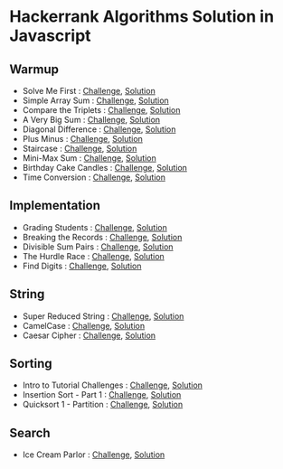 # Hackerrank Algorithms Solution in Javascript

## Warmup
* Solve Me First : [Challenge](https://www.hackerrank.com/challenges/solve-me-first/problem), [Solution](./Warmup/SolveMeFirst.js)
* Simple Array Sum : [Challenge](https://www.hackerrank.com/challenges/simple-array-sum/problem), [Solution](./Warmup/SimpleArraySum.js)
* Compare the Triplets : [Challenge](https://www.hackerrank.com/challenges/compare-the-triplets/problem), [Solution](./Warmup/CompareTheTriplets.js)
* A Very Big Sum : [Challenge](https://www.hackerrank.com/challenges/a-very-big-sum/problem), [Solution](./Warmup/AVeryBigSum.js)
* Diagonal Difference : [Challenge](https://www.hackerrank.com/challenges/diagonal-difference/problem), [Solution](./Warmup/DiagonalDifference.js)
* Plus Minus : [Challenge](https://www.hackerrank.com/challenges/plus-minus/problem), [Solution](./Warmup/PlusMinus.js)
* Staircase : [Challenge](https://www.hackerrank.com/challenges/staircase/problem), [Solution](./Warmup/Staircase.js)
* Mini-Max Sum : [Challenge](https://www.hackerrank.com/challenges/mini-max-sum/problem), [Solution](./Warmup/MiniMaxSum.js)
* Birthday Cake Candles : [Challenge](https://www.hackerrank.com/challenges/birthday-cake-candles/problem), [Solution](./Warmup/BirthdayCakeCandles.js)
* Time Conversion : [Challenge](https://www.hackerrank.com/challenges/time-conversion/problem), [Solution](./Warmup/TimeConversion.js)

## Implementation
* Grading Students : [Challenge](https://www.hackerrank.com/challenges/grading/problem), [Solution](./Implementation/GradingStudents.js)
* Breaking the Records : [Challenge](https://www.hackerrank.com/challenges/breaking-best-and-worst-records/problem), [Solution](./Implementation/BreakingTheRecords.js)
* Divisible Sum Pairs : [Challenge](https://www.hackerrank.com/challenges/divisible-sum-pairs/problem), [Solution](./Implementation/DivisibleSumPairs.js)
* The Hurdle Race : [Challenge](https://www.hackerrank.com/challenges/the-hurdle-race/problem), [Solution](./Implementation/TheHurdleRace.js)
* Find Digits : [Challenge](https://www.hackerrank.com/challenges/find-digits/problem), [Solution](./Implementation/FindDigits.js)

## String
* Super Reduced String : [Challenge](https://www.hackerrank.com/challenges/reduced-string/problem), [Solution](./String/SuperReducedString.js)
* CamelCase : [Challenge](https://www.hackerrank.com/challenges/camelcase/problem), [Solution](./String/CamelCase.js)
* Caesar Cipher : [Challenge](https://www.hackerrank.com/challenges/caesar-cipher-1/problem), [Solution](./String/CaesarCipher.js)

## Sorting
* Intro to Tutorial Challenges : [Challenge](https://www.hackerrank.com/challenges/tutorial-intro/problem), [Solution](./Sorting/IntroToTutorialChallenges.js)
* Insertion Sort - Part 1 : [Challenge](https://www.hackerrank.com/challenges/insertionsort1/problem), [Solution](./Sorting/InsertionSortPart1.js)
* Quicksort 1 - Partition : [Challenge](https://www.hackerrank.com/challenges/quicksort1/problem), [Solution](./Sorting/Quicksort1Partition.js)

## Search
* Ice Cream Parlor : [Challenge](https://www.hackerrank.com/challenges/icecream-parlor/problem), [Solution](./Search/IceCreamParlor.js)